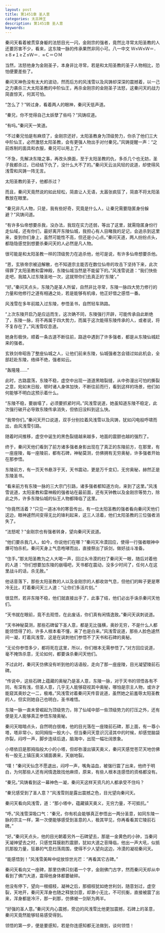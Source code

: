 ```yaml
---
layout: post
title: 第1451章 圣人意
categories: 太古神王
description: 第1451章 圣人意
keywords:
---
```


秦问天看着被贯穿身躯的法怒目光一闪，金刚宗的强者，竟然比寻常太阳圣教的人还要厉害不少，看来，这东陵一脉的传承果然非同小可。八一中文 Ｗ≤Ｗ≤Ｗ＝．≥８≠１≥Ｚ≤Ｗ＝．≈Ｃ＝ＯＭ

当然，法怒他身为金刚圣子，本身非比寻常，若是和太阳圣教的圣子人物相比，恐怕便要差些了。

秦问天神色没有太大的波动，然而后方的风浅雪以及风铸却深深的震撼着，以一己之力袭杀三大太阳圣教的中阶仙王，再杀金刚宗的金刚圣子法怒，这秦问天的战力简直惊天，何其可怕。

“怎么了？”转过身，看着两人的眼神，秦问天低声道。

“秦兄，你不觉得自己太妖孽了些吗？”风铸叹道。

“有吗。”秦问天一笑道。

“不过秦兄怕是有麻烦了，金刚宗还好，太阳圣教身为顶级势力，你杀了他们三大中阶仙王，必然激怒太阳圣教，会有更强人物出手对付秦兄。”风铸提醒一声：“之前炼制的面具和衣服，秦兄可以用上了。”

“不急，先解决东陵之事，再改头换面，至于太阳圣教的仇，多杀几个也无妨，圣子我都杀过，已经结下仇了，没什么大不了的。”秦问天云淡风轻的说道，却使得风浅雪和风铸一阵无言。

太阳圣教的圣子，他都杀过？

而且，秦问天竟然说的如此轻松，简直让人无语，太嚣张疯狂了，简直不将太阳圣教放在眼里。

“秦兄非凡人物，只是，我有些好奇，究竟是什么人，让秦兄需要隐匿身份躲避？”风铸问道。

“有许多仙帝想要杀我，没办法，我现在实力还弱，等出了这里，就需隐匿身份行走仙域，还有你们，最好离开东陵仙城，我担心有人目睹我的足记，会追杀到这里来，查到你们身上，虽然可能性不高，但还是小心点。”秦问天道，两人纷纷点头，都隐隐感觉到想要杀秦问天的人必然是凡人物。

很可能是和太阳圣教一样的顶级势力在追杀他，他可是说，有许多仙帝想要杀他。

“恩，玄铁帝宗被迫解散，也不知道宗主能否在数位仙帝的攻击下坚持下来，此次得罪了太阳圣教和雷神殿，东陵仙城当然是不能留下的。”风浅雪说道：“我们快些走吧，我踏入过东陵圣地一次，这就带你们去真正的‘东陵’。”

“好。”秦问天点头，东陵乃是圣人所留，自然非比寻常，东陵一脉四大势力修行的力量和他修行之道有相通之处，若是能够有机缘，他正好借之感悟一番。

风浅雪在多年前踏入过东陵，参悟圣书，自然轻车熟路。

“上次东陵开启乃是应运而生，这次确不同，东陵强行开辟，可能传承自此断绝了，东陵一脉，将不再属于四大势力，而属于这次能得东陵传承的人，或者说，将不复存在了。”风浅雪叹息道。

她身形极快，顺着一条古道不断往前，路途中遇到了许多强者，都是从东陵仙城赶来的强者。

玄铁剑帝昭告了整座仙城之人，让他们前来东陵，仙城强者怎会错过如此机会，全部赶赴东陵，络绎不绝，强者如云。

“轰隆隆……”

此时，古路震荡，东陵不稳，虚空中出现一道道黑暗裂缝，从中弥漫出可怕的撕裂之意，宛如末日般，顿时诸人身体加快，不断往前而行，看到这样的场景，他们如何能够不明白这预示着什么。

“东陵不稳，要崩塌了，必须要抓紧时间。”风浅雪说道，她虽知道东陵不稳定，此次强行破开必导致东陵传承消失，但依旧没料到这么快。

“我带你们。”秦问天开口说道，双手分别拉着风浅雪以及风铸，犹如闪电般呼啸而出，由风浅雪引路。

随着时间推移，虚空中诞生的黑色裂缝越来越多，地面的震颤也越的强烈了。

终于，秦问天他们看到了前方诸多强者身影出现在了真正的东陵前方，在那里，有一座座陵，每一座陵前，都有石碑，神秘莫测，仿佛拥有无穷奥秘，许多强者开始在那参悟。

东陵前方，有一页天书悬浮于天，天书震动，更是万千变幻，无穷奥秘，赫然正是东陵圣书。

“看来前方有东陵一脉的三大宗门引路，诸多强者都知道方向，来到了这里。”风浅雪说道，太阳圣教和雷神殿的强者站在最前面，还有天钟教以及金刚宗等势力，除此之外，许多东陵仙城的仙王人物都降临了这里。

“你竟然活着？”只见一道冰冷的寒音传出，有一位太阳圣教的强者看向秦问天他们这边，眼神遽然间变得无比的锋利起来，这三人活着，他们太阳圣教的三位强者消失了。

“法怒呢？”金刚宗也有强者转身，望向秦问天说道。

“他们要杀我几人，如今，你说他们在哪？”秦问天冷漠回应，使得一行强者眼神中爆可怕杀机，秦问天身上气息咆哮而出，直接祭出了妖剑，做好战斗准备。

“住手。”那太阳圣教为之人大喝一声，回过头冷漠的扫了秦问天一眼，随后对着他的人道：“你们想要加东陵的崩塌吧，天书都在震动，没多少时间了，任何人在这里战斗的话，杀无赦。”

他话音落下，那些太阳圣教的人以及金刚宗的人都收敛气息，但他们的眸子更是寒冷无比，盯着秦问天三人道：“让你们多活片刻。”

很显然，若非东陵不稳，他们就直接出手了，此事了结，他们必出手诛杀秦问天他们。

“天书就在眼前，竟不去观悟，在此废话，你们真有闲情逸致。”秦问天讽刺说道。

“天书神秘莫测，那些石碑留下圣人意，都是无比强横，奥妙无穷，不是什么人都能领悟得了的，许多人根本看不懂，来了也是白来。”风浅雪说道，那些人脸色遽然间一凝，盯着风浅雪，这是在讽刺他们参悟不了天书和石碑的奥秘。

“无论你参悟多少，都将死在这里，所以，你们根本无需参悟了。”对方回应说道，毫不掩饰杀意，无论如何，都要诛杀秦问天他们。

不过此时，秦问天仿佛没有听到他的话语般，走向了那一座座陵，目光凝望陵前石碑。

“传说中，这些石碑上蕴藏的奥秘乃是圣人意，东陵一脉，对于天书的领悟各有不同，有深有浅，但圣人意，几乎无人能够窥视其中奥秘，哪怕是宗主人物，或许才能窥其奥妙之一二，极难。”风浅雪对着秦问天传音说道，虽然她之前羞辱太阳圣教的人，但实则她自己也明白，圣书难悟。

东陵一脉一直未曾崛起为顶级势力，除了仙域中部一些顶级势力的打压之外，还有便是无人能够真正参悟东陵奥秘。

秦问天暗暗点头，自然明白很难，他的目光落在一座陵前石碑，那上面，有一尊小塔，塔非常小，如同拇指一般大小，但当秦问天意识沉浸其中的时候，却感觉脑袋炸裂，闷哼一声，脚步连续后退，脑海中，出现一幅壮阔景象。

小塔依旧是那拇指般大小的小塔，但却弥漫出镇天奥义，秦问天感觉苍茫天地仿佛有一股无上镇压奥义铺面袭来，天崩地裂。

“噗！”秦问天仙念不愿退出，闷哼一声，嘴角溢血，被强行震了出来，他终于明白，为何那些人还有闲情逸致找他麻烦，原来，有些人根本连感悟的资格都没有。

“秦兄。”风铸看到这一幕神色一凝，秦问天这样天资凡的人都承受不住吗？

“秦兄感受到了圣人意？”风浅雪则是露出震撼之色，目光望向秦问天。

秦问天看向风浅雪，道：“那小塔中，蕴藏镇天奥义，无穷力量，不可抵抗。”

“呼。”风浅雪深吸口气：“秦兄，你有机会能够真正参悟出一两分圣意，如同东陵一脉的宗主一样，第一次便能够感受到圣意的人，极其罕见，你再看看其它陵前石碑。”

“好。”秦问天点头，他的目光朝着另外一石碑望去，那是一金黄色的小钟，当秦问天凝神望去之时，只感觉耳膜剧烈震颤，犹如大道之音降临，他出一声大吼，似抵抗那股力量，狂暴的气息扫荡周围，使得不少人望向这边，冷漠的凝视秦问天。

“能感悟到！”风浅雪美眸中绽放惊世光芒：“再看其它古碑。”

秦问天看向又一座碑，那里仿佛只刻着一个字，金刚佛门古字，然而秦问天却从中看到了佛门大道，震得他身体都要破碎。

他没有停下，望向一根细枝，凝神之后，那细枝犹如绝世利剑，随意划过，虚空裂，天地开，秦问天浑身也随之释放剑意，却渺小无比，不可抗衡，直接被震了出来，浑身都是冷汗，那一刹那，仿佛被一剑斩为两半。

“好强的圣人意。”秦问天内心震撼，旁边的风浅雪比他更加震撼，石碑上的圣意，秦问天竟然能够轻易感受得到。

领悟的第一步，便是要感知，若是你连感知都无法做到，谈何领悟！
